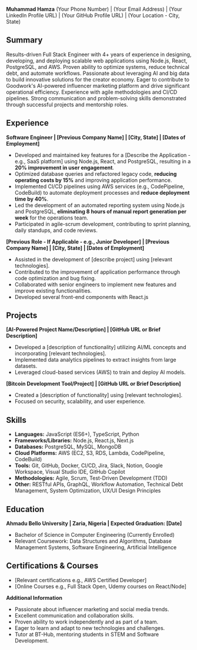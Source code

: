 **Muhammad Hamza**
(Your Phone Number) | (Your Email Address) | (Your LinkedIn Profile URL) | (Your GitHub Profile URL) | (Your Location - City, State)

## Summary

Results-driven Full Stack Engineer with 4+ years of experience in designing, developing, and deploying scalable web applications using Node.js, React, PostgreSQL, and AWS. Proven ability to optimize systems, reduce technical debt, and automate workflows. Passionate about leveraging AI and big data to build innovative solutions for the creator economy. Eager to contribute to Goodwork's AI-powered influencer marketing platform and drive significant operational efficiency. Experience with agile methodologies and CI/CD pipelines. Strong communication and problem-solving skills demonstrated through successful projects and mentorship roles.

## Experience

**Software Engineer | [Previous Company Name] | [City, State] | [Dates of Employment]**

*   Developed and maintained key features for a [Describe the Application - e.g., SaaS platform] using Node.js, React, and PostgreSQL, resulting in a **20% improvement in user engagement**.
*   Optimized database queries and refactored legacy code, **reducing operating costs by 15%** and improving application performance.
*   Implemented CI/CD pipelines using AWS services (e.g., CodePipeline, CodeBuild) to automate deployment processes and **reduce deployment time by 40%**.
*   Led the development of an automated reporting system using Node.js and PostgreSQL, **eliminating 8 hours of manual report generation per week** for the operations team.
*   Participated in agile-scrum development, contributing to sprint planning, daily standups, and code reviews.

**[Previous Role - If Applicable - e.g., Junior Developer] | [Previous Company Name] | [City, State] | [Dates of Employment]**

*   Assisted in the development of [describe project] using [relevant technologies].
*   Contributed to the improvement of application performance through code optimization and bug fixing.
*   Collaborated with senior engineers to implement new features and improve existing functionalities.
*   Developed several front-end components with React.js

## Projects

**[AI-Powered Project Name/Description] | [GitHub URL or Brief Description]**

*   Developed a [description of functionality] utilizing AI/ML concepts and incorporating [relevant technologies].
*   Implemented data analytics pipelines to extract insights from large datasets.
*   Leveraged cloud-based services (AWS) to train and deploy AI models.

**[Bitcoin Development Tool/Project] | [GitHub URL or Brief Description]**

*   Created a [description of functionality] using [relevant technologies].
*   Focused on security, scalability, and user experience.

## Skills

*   **Languages:** JavaScript (ES6+), TypeScript, Python
*   **Frameworks/Libraries:** Node.js, React.js, Next.js
*   **Databases:** PostgreSQL, MySQL, MongoDB
*   **Cloud Platforms:** AWS (EC2, S3, RDS, Lambda, CodePipeline, CodeBuild)
*   **Tools:** Git, GitHub, Docker, CI/CD, Jira, Slack, Notion, Google Workspace, Visual Studio IDE, GitHub Copilot
*   **Methodologies:** Agile, Scrum, Test-Driven Development (TDD)
*   **Other:** RESTful APIs, GraphQL, Workflow Automation, Technical Debt Management, System Optimization, UX/UI Design Principles

## Education

**Ahmadu Bello University | Zaria, Nigeria | Expected Graduation: [Date]**

*   Bachelor of Science in Computer Engineering (Currently Enrolled)
*   Relevant Coursework: Data Structures and Algorithms, Database Management Systems, Software Engineering, Artificial Intelligence

## Certifications & Courses

*   [Relevant certifications e.g., AWS Certified Developer]
*   [Online Courses e.g., Full Stack Open, Udemy courses on React/Node]

**Additional Information**

*   Passionate about influencer marketing and social media trends.
*   Excellent communication and collaboration skills.
*   Proven ability to work independently and as part of a team.
*   Eager to learn and adapt to new technologies and challenges.
*   Tutor at BT-Hub, mentoring students in STEM and Software Development.
